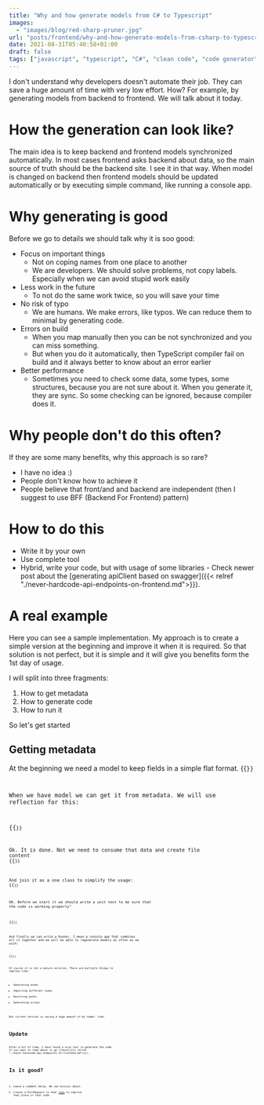 ```yaml
---
title: "Why and how generate models from C# to Typescript"
images:
  - "images/blog/red-sharp-pruner.jpg"
url: "posts/frontend/why-and-how-generate-models-from-csharp-to-typescript"
date: 2021-08-31T05:40:58+01:00
draft: false
tags: ["javascript", "typescript", "C#", "clean code", "code generator"]
---
```


I don't understand why developers doesn't automate their job. They can save a huge amount of time with very low effort. How? For example, by generating models from backend to frontend. We will talk about it today.

# How the generation can look like?

The main idea is to keep backend and frontend models synchronized automatically. In most cases frontend asks backend about data, so the main source of truth should be the backend site. I see it in that way. When model is changed on backend then frontend models should be updated automatically or by executing simple command, like running a console app.

# Why generating is good

Before we go to details we should talk why it is soo good:

- Focus on important things
  - Not on coping names from one place to another
  - We are developers. We should solve problems, not copy labels. Especially when we can avoid stupid work easily
- Less work in the future
  - To not do the same work twice, so you will save your time
- No risk of typo
  - We are humans. We make errors, like typos. We can reduce them to minimal by generating code.
- Errors on build
  - When you map manually then you can be not synchronized and you can miss something.
  - But when you do it automatically, then TypeScript compiler fail on build and it always better to know about an error earlier
- Better performance
  - Sometimes you need to check some data, some types, some structures, because you are not sure about it. When you generate it, they are sync. So some checking can be ignored, because compiler does it.

# Why people don't do this often?

If they are some many benefits, why this approach is so rare?

- I have no idea :)
- People don't know how to achieve it
- People believe that front/and and backend are independent (then I suggest to use BFF (Backend For Frontend) pattern)

# How to do this

- Write it by your own
- Use complete tool
- Hybrid, write your code, but with usage of some libraries - Check newer post about the [generating apiClient based on swagger]({{< relref "./never-hardcode-api-endpoints-on-frontend.md">}}).
# A real example

Here you can see a sample implementation. My approach is to create a simple version at the beginning and improve it when it is required. So that solution is not perfect, but it is simple and it will give you benefits form the 1st day of usage.

I will split into three fragments:

1. How to get metadata
2. How to generate code
3. How to run it

So let's get started

## Getting metadata

At the beginning we need a model to keep fields in a simple flat format.
{{<code language="csharp" file="/static/examples/CodePruner.Examples/CodePruner.Examples.TypeScriptCodeGenerators/BackendField.cs" >}}

When we have model we can get it from metadata. We will use reflection for this:

{{<code language="csharp" file="/static/examples/CodePruner.Examples/CodePruner.Examples.TypeScriptCodeGenerators/BackendFieldGetter.cs" >}}

Ok. It is done. Not we need to consume that data and create file content
{{<code language="csharp" file="/static/examples/CodePruner.Examples/CodePruner.Examples.TypeScriptCodeGenerators/TypeScriptContentGenerator.cs" >}}

And join it as a one class to simplify the usage:
{{<code language="csharp" file="/static/examples/CodePruner.Examples/CodePruner.Examples.TypeScriptCodeGenerators/TypeScriptModelGenerator.cs" >}}

OK. Before we start it we should write a unit test to be sure that the code is working properly"

{{<code language="csharp" file="/static/examples/CodePruner.Examples/CodePruner.Examples.TypeScriptCodeGenerators.UnitTests/TypeScriptModelGeneratorTests.cs" >}}

And finally we can write a Runner, I mean a console app that combines all it together and we will be able to regenerate models as often as we wish:

{{<code language="csharp"  file="/static/examples/CodePruner.Examples/CodePruner.Examples.TypeScriptCodeGenerators.Runner/Program.cs" >}}

Of course it is not a mature solution. There are multiple things to improve like:

- Generating enums
- Importing different types
- Resolving paths
- Generating arrays

But current version is saving a huge amount of my teams' time.

# Update

After a bit of time, I have found a ncie tool to generate the code. If you want to read about it go [[here]({{< relref "./never-hardcode-api-endpoints-on-frontend.md">}}).

# Is it good?

1. Leave a comment below. We can discuss about.
2. Create a PullRequest to that [repo](https://github.com/jwickowski/codepruner.com) to improve that place or that code.
